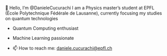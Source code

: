 👋 Hello, I’m @DanieleCucurachi 
I am a Physics master’s student at EPFL (École Polytechnique Fédérale de Lausanne), currently focusing my studies on quantum technologies

- Quantum Computing enthusiast

- Machine Learning passionate

- 📫 How to reach me: daniele.cucurachi@epfl.ch
